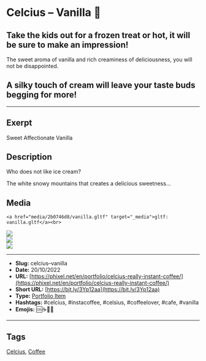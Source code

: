 # Celcius – Vanilla 🍧
## Take the kids out for a frozen treat or hot, it will be sure to make an impression!

The sweet aroma of vanilla and rich creaminess of deliciousness, you will not be disappointed.

## A silky touch of cream will leave your taste buds begging for more!
------------
## Exerpt
Sweet Affectionate Vanilla
## Description
Who does not like ice cream?

The white snowy mountains that creates a delicious sweetness…
## Media
	<a href="media/2b0746d8/vanilla.gltf" target="_media">gltf: vanilla.gltf</a><br>
<img src="media/7d4795a3/vanilla.jpg" loading="lazy"><br>
<img src="media/d02a1eed/vanilla.png" loading="lazy"><br>
<img src="media/3df3558e/vanilla.png" loading="lazy"><br>

------------
- **Slug:** celcius–vanilla
- **Date:** 20/10/2022
- **URL:** [https://phixel.net/en/portfolio/celcius-really-instant-coffee/](https://phixel.net/en/portfolio/celcius-really-instant-coffee/)
- **Short URL:** [https://bit.ly/3Yp12aa](https://bit.ly/3Yp12aa)
- **Type:** [Portfolio Item](#portfolio-item)
- **Hashtags:** #celcius, #instacoffee, #celsius, #coffeelover, #cafe, #vanilla
- **Emojis:** 🆒☕🍧🥤

------------
## Tags
[Celcius](#celcius), [Coffee](#coffee)
